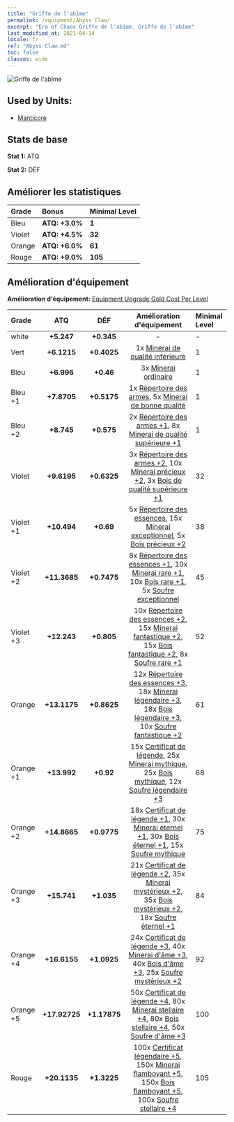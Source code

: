 ```yaml
---
title: "Griffe de l'abîme"
permalink: /equipment/Abyss Claw/
excerpt: "Era of Chaos Griffe de l'abîme. Griffe de l'abîme"
last_modified_at: 2021-04-14
locale: fr
ref: "Abyss Claw.md"
toc: false
classes: wide
---
```


  ![Griffe de l'abîme](/images/e/e_7061.png)

## Used by Units:

* [Manticore](/fr/units/Manticore/) 


## Stats de base
 **Stat 1:** ATQ

 **Stat 2:** DÉF

## Améliorer les statistiques

  |     Grade    |   Bonus | Minimal Level | 
  |:-------------|:--------|:--------------| 
  | Bleu | **ATQ: +3.0%** | **1** | 
  | Violet | **ATQ: +4.5%** | **32** | 
  | Orange | **ATQ: +6.0%** | **61** | 
  | Rouge | **ATQ: +9.0%** | **105** | 


## Amélioration d'équipement
 **Amélioration d'équipement:** [Equipment Upgrade Gold Cost Per Level](/equipment/EquipmentUpgradeCostPerLevel/) 

  |          Grade      | ATQ | DÉF | Amélioration d'équipement | Minimal Level |
  |:--------------------|:---------:|:---------:|:----------------:|:--------------|
  | white | **+5.247** | **+0.345** | - | - |
  | Vert | **+6.1215** | **+0.4025** | 1x [Minerai de qualité inférieure](/fr/Items/mat_1/) | 1 |
  | Bleu | **+6.996** | **+0.46** | 3x [Minerai ordinaire](/fr/Items/mat_6/) | 1 |
  | Bleu +1 | **+7.8705** | **+0.5175** | 1x [Répertoire des armes](/fr/Items/mat_18/), 5x [Minerai de bonne qualité](/fr/Items/mat_12/) | 1 |
  | Bleu +2 | **+8.745** | **+0.575** | 2x [Répertoire des armes +1](/fr/Items/mat_25/), 8x [Minerai de qualité supérieure +1](/fr/Items/mat_19/) | 1 |
  | Violet | **+9.6195** | **+0.6325** | 3x [Répertoire des armes +2](/fr/Items/mat_32/), 10x [Minerai précieux +2](/fr/Items/mat_26/), 3x [Bois de qualité supérieure +1](/fr/Items/mat_20/) | 32 |
  | Violet +1 | **+10.494** | **+0.69** | 5x [Répertoire des essences](/fr/Items/mat_39/), 15x [Minerai exceptionnel](/fr/Items/mat_33/), 5x [Bois précieux +2](/fr/Items/mat_27/) | 38 |
  | Violet +2 | **+11.3685** | **+0.7475** | 8x [Répertoire des essences +1](/fr/Items/mat_46/), 10x [Minerai rare +1](/fr/Items/mat_40/), 10x [Bois rare +1](/fr/Items/mat_41/), 5x [Soufre exceptionnel](/fr/Items/mat_36/) | 45 |
  | Violet +3 | **+12.243** | **+0.805** | 10x [Répertoire des essences +2](/fr/Items/mat_53/), 15x [Minerai fantastique +2](/fr/Items/mat_47/), 15x [Bois fantastique +2](/fr/Items/mat_48/), 8x [Soufre rare +1](/fr/Items/mat_43/) | 52 |
  | Orange | **+13.1175** | **+0.8625** | 12x [Répertoire des essences +3](/fr/Items/mat_60/), 18x [Minerai légendaire +3](/fr/Items/mat_54/), 18x [Bois légendaire +3](/fr/Items/mat_55/), 10x [Soufre fantastique +2](/fr/Items/mat_50/) | 61 |
  | Orange +1 | **+13.992** | **+0.92** | 15x [Certificat de légende](/fr/Items/mat_67/), 25x [Minerai mythique](/fr/Items/mat_61/), 25x [Bois mythique](/fr/Items/mat_62/), 12x [Soufre légendaire +3](/fr/Items/mat_57/) | 68 |
  | Orange +2 | **+14.8665** | **+0.9775** | 18x [Certificat de légende +1](/fr/Items/mat_74/), 30x [Minerai éternel +1](/fr/Items/mat_68/), 30x [Bois éternel +1](/fr/Items/mat_69/), 15x [Soufre mythique](/fr/Items/mat_64/) | 75 |
  | Orange +3 | **+15.741** | **+1.035** | 21x [Certificat de légende +2](/fr/Items/mat_81/), 35x [Minerai mystérieux +2](/fr/Items/mat_75/), 35x [Bois mystérieux +2](/fr/Items/mat_76/), 18x [Soufre éternel +1](/fr/Items/mat_71/) | 84 |
  | Orange +4 | **+16.6155** | **+1.0925** | 24x [Certificat de légende +3](/fr/Items/mat_88/), 40x [Minerai d'âme +3](/fr/Items/mat_82/), 40x [Bois d'âme +3](/fr/Items/mat_83/), 25x [Soufre mystérieux +2](/fr/Items/mat_78/) | 92 |
  | Orange +5 | **+17.92725** | **+1.17875** | 50x [Certificat de légende +4](/fr/Items/mat_95/), 80x [Minerai stellaire +4](/fr/Items/mat_89/), 80x [Bois stellaire +4](/fr/Items/mat_90/), 50x [Soufre d'âme +3](/fr/Items/mat_85/) | 100 |
  | Rouge | **+20.1135** | **+1.3225** | 100x [Certificat légendaire +5](/fr/Items/mat_102/), 150x [Minerai flamboyant +5](/fr/Items/mat_96/), 150x [Bois flamboyant +5](/fr/Items/mat_97/), 100x [Soufre stellaire +4](/fr/Items/mat_92/) | 105 |

